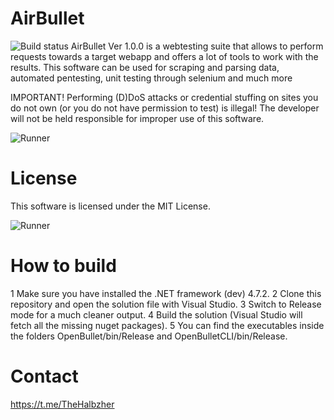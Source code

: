 # AirBullet
<img src="https://camo.githubusercontent.com/b796a26953d8c344d43e1ff370bac3100b3aac2e692e94f0ad7f7e6f3a13ed00/68747470733a2f2f63692e6170707665796f722e636f6d2f6170692f70726f6a656374732f7374617475732f756264636e6e333875616e616f7169633f7376673d74727565" alt="Build status" data-canonical-src="https://ci.appveyor.com/api/projects/status/ubdcnn38uanaoqic?svg=true" style="max-width: 100%;">
AirBullet Ver 1.0.0 is a webtesting suite that allows to perform requests towards a target webapp and offers a lot of tools to work with the results. This software can be used for scraping and parsing data, automated pentesting, unit testing through selenium and much more

IMPORTANT! Performing (D)DoS attacks or credential stuffing on sites you do not own (or you do not have permission to test) is illegal! The developer will not be held responsible for improper use of this software.


<img src="https://i.ibb.co/phznm6b/Screenshot-2023-03-09-051545.jpg" alt="Runner" data-canonical-src="https://i.ibb.co/phznm6b/Screenshot-2023-03-09-051545.jpg" style="max-width: 40%;">

# License
This software is licensed under the MIT License.


<img src="https://i.ibb.co/N3CQYDn/Screenshot-2023-03-09-052238.jpg" alt="Runner" data-canonical-src="https://i.ibb.co/N3CQYDn/Screenshot-2023-03-09-052238.jpg" style="max-width: 40%;">

# How to build

1 Make sure you have installed the .NET framework (dev) 4.7.2.
2 Clone this repository and open the solution file with Visual Studio.
3 Switch to Release mode for a much cleaner output.
4 Build the solution (Visual Studio will fetch all the missing nuget packages).
5 You can find the executables inside the folders OpenBullet/bin/Release and OpenBulletCLI/bin/Release.

# Contact
https://t.me/TheHalbzher
